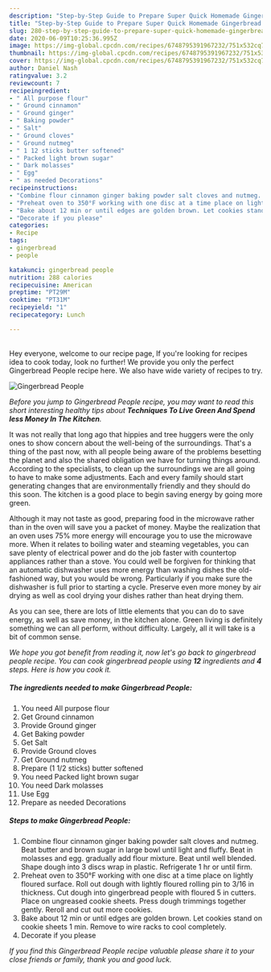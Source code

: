 ```yaml
---
description: "Step-by-Step Guide to Prepare Super Quick Homemade Gingerbread People"
title: "Step-by-Step Guide to Prepare Super Quick Homemade Gingerbread People"
slug: 280-step-by-step-guide-to-prepare-super-quick-homemade-gingerbread-people
date: 2020-06-09T10:25:36.995Z
image: https://img-global.cpcdn.com/recipes/6748795391967232/751x532cq70/gingerbread-people-recipe-main-photo.jpg
thumbnail: https://img-global.cpcdn.com/recipes/6748795391967232/751x532cq70/gingerbread-people-recipe-main-photo.jpg
cover: https://img-global.cpcdn.com/recipes/6748795391967232/751x532cq70/gingerbread-people-recipe-main-photo.jpg
author: Daniel Nash
ratingvalue: 3.2
reviewcount: 7
recipeingredient:
- " All purpose flour"
- " Ground cinnamon"
- " Ground ginger"
- " Baking powder"
- " Salt"
- " Ground cloves"
- " Ground nutmeg"
- " 1 12 sticks butter softened"
- " Packed light brown sugar"
- " Dark molasses"
- " Egg"
- " as needed Decorations"
recipeinstructions:
- "Combine flour cinnamon ginger baking powder salt cloves and nutmeg. Beat butter and brown sugar in large bowl until light and fluffy. Beat in molasses and egg. gradually add flour mixture. Beat until well blended. Shape dough into 3 discs wrap in plastic. Refrigerate 1 hr or until firm."
- "Preheat oven to 350°F working with one disc at a time place on lightly floured surface. Roll out dough with lightly floured rolling pin to 3/16 in thickness. Cut dough into gingerbread people with floured 5 in cutters. Place on ungreased cookie sheets. Press dough trimmings together gently. Reroll and cut out more cookies."
- "Bake about 12 min or until edges are golden brown. Let cookies stand on cookie sheets 1 min. Remove to wire racks to cool completely."
- "Decorate if you please"
categories:
- Recipe
tags:
- gingerbread
- people

katakunci: gingerbread people 
nutrition: 288 calories
recipecuisine: American
preptime: "PT29M"
cooktime: "PT31M"
recipeyield: "1"
recipecategory: Lunch

---
```

<br>
Hey everyone, welcome to our recipe page, If you're looking for recipes idea to cook today, look no further! We provide you only the perfect Gingerbread People recipe here. We also have wide variety of recipes to try.
<br>


![Gingerbread People](https://img-global.cpcdn.com/recipes/6748795391967232/751x532cq70/gingerbread-people-recipe-main-photo.jpg)

<i>Before you jump to Gingerbread People recipe, you may want to read this short interesting healthy tips about 
<strong>Techniques To Live Green And Spend less Money In The Kitchen</strong>.</i>
</br>

It was not really that long ago that hippies and tree huggers were the only ones to show concern about the well-being of the surroundings. That's a thing of the past now, with all people being aware of the problems besetting the planet and also the shared obligation we have for turning things around. According to the specialists, to clean up the surroundings we are all going to have to make some adjustments. Each and every family should start generating changes that are environmentally friendly and they should do this soon. The kitchen is a good place to begin saving energy by going more green.

Although it may not taste as good, preparing food in the microwave rather than in the oven will save you a packet of money. Maybe the realization that an oven uses 75% more energy will encourage you to use the microwave more. When it relates to boiling water and steaming vegetables, you can save plenty of electrical power and do the job faster with countertop appliances rather than a stove. You could well be forgiven for thinking that an automatic dishwasher uses more energy than washing dishes the old-fashioned way, but you would be wrong. Particularly if you make sure the dishwasher is full prior to starting a cycle. Preserve even more money by air drying as well as cool drying your dishes rather than heat drying them.

As you can see, there are lots of little elements that you can do to save energy, as well as save money, in the kitchen alone. Green living is definitely something we can all perform, without difficulty. Largely, all it will take is a bit of common sense.


<i>We hope you got benefit from reading it, now let's go back to gingerbread people recipe. You can cook gingerbread people using <strong>12</strong> ingredients and <strong>4</strong> steps. Here is how you cook it.
</i>

##### The ingredients needed to make Gingerbread People:

1. You need  All purpose flour
1. Get  Ground cinnamon
1. Provide  Ground ginger
1. Get  Baking powder
1. Get  Salt
1. Provide  Ground cloves
1. Get  Ground nutmeg
1. Prepare  (1 1/2 sticks) butter softened
1. You need  Packed light brown sugar
1. You need  Dark molasses
1. Use  Egg
1. Prepare  as needed Decorations


##### Steps to make Gingerbread People:

1. Combine flour cinnamon ginger baking powder salt cloves and nutmeg. Beat butter and brown sugar in large bowl until light and fluffy. Beat in molasses and egg. gradually add flour mixture. Beat until well blended. Shape dough into 3 discs wrap in plastic. Refrigerate 1 hr or until firm.
1. Preheat oven to 350°F working with one disc at a time place on lightly floured surface. Roll out dough with lightly floured rolling pin to 3/16 in thickness. Cut dough into gingerbread people with floured 5 in cutters. Place on ungreased cookie sheets. Press dough trimmings together gently. Reroll and cut out more cookies.
1. Bake about 12 min or until edges are golden brown. Let cookies stand on cookie sheets 1 min. Remove to wire racks to cool completely.
1. Decorate if you please


<i>If you find this Gingerbread People recipe valuable please share it to your close friends or family, thank you and good luck.</i>
